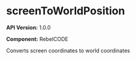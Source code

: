 # screenToWorldPosition

**API Version:** 1.0.0

**Component:** RebelCODE

Converts screen coordinates to world coordinates

